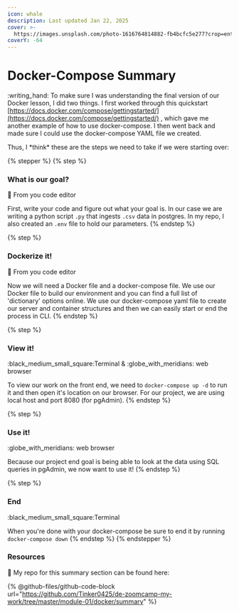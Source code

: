 ```yaml
---
icon: whale
description: Last updated Jan 22, 2025
cover: >-
  https://images.unsplash.com/photo-1616764814882-fb4bcfc5e277?crop=entropy&cs=srgb&fm=jpg&ixid=M3wxOTcwMjR8MHwxfHNlYXJjaHwxfHx3aGFsZSUyMHRhaWx8ZW58MHx8fHwxNzM3NjAwMzkzfDA&ixlib=rb-4.0.3&q=85
coverY: -64
---
```


# Docker-Compose Summary

:writing\_hand: To make sure I was understanding the final version of our Docker lesson, I did two things. I first worked through this quickstart [https://docs.docker.com/compose/gettingstarted/](https://docs.docker.com/compose/gettingstarted/) , which gave me another example of how to use docker-compose. I then went back and made sure I could use the docker-compose YAML file we created.

Thus, I \*think\* these are the steps we need to take if we were starting over:

{% stepper %}
{% step %}
### What is our goal?

:pencil: From you code editor

First, write your code and figure out what your goal is. In our case we are writing a python script `.py` that ingests `.csv` data in postgres. In my repo, I also created an `.env` file to hold our parameters.
{% endstep %}

{% step %}
### Dockerize it!

:pencil: From you code editor

Now we will need a Docker file and a docker-compose file. We use our Docker file to build our environment and you can find a full list of 'dictionary' options online. We use our docker-compose yaml file to create our server and container structures and then we can easily start or end the process in CLI.
{% endstep %}

{% step %}
### View it!

:black\_medium\_small\_square:Terminal & :globe\_with\_meridians: web browser

To view our work on the front end, we need to `docker-compose up -d` to run it and then open it's location on our browser. For our project, we are using local host and port 8080 (for pgAdmin).
{% endstep %}

{% step %}
### Use it!

:globe\_with\_meridians: web browser

Because our project end goal is being able to look at the data using SQL queries in pgAdmin, we now want to use it!&#x20;
{% endstep %}

{% step %}
### End

:black\_medium\_small\_square:Terminal

When you're done with your docker-compose be sure to end it by running `docker-compose down`
{% endstep %}
{% endstepper %}

### Resources

:scroll: My repo for this summary section can be found here:

{% @github-files/github-code-block url="https://github.com/Tinker0425/de-zoomcamp-my-work/tree/master/module-01/docker/summary" %}

